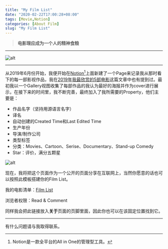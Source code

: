 ```yaml
---
title: "My Film List"
date: "2020-02-22T17:00:28+08:00"
tags: [Movie,Notion]
categories: [About Film]
slug: "My Film List"
---
```


> **电影理应成为一个人的精神食粮**

<!--more-->

---

![alt](https://dawnblog-1300625500.cos.ap-guangzhou.myqcloud.com/images/20200222174431.jpg "Unsplash@ewitsoe")

---

从2019年6月份开始，我便开始在[Notion](https://www.notion.so/product)[^1]上面新建了一个Page来记录我从那时看下的每一部影视作品，我在[2019年我最欣赏的5部电影](https://sailordawner.top/posts/5-movies-i-like-most-in-2019/)这篇文章中也有提到过。最初我以一个Gallery视图收集了每部作品的我认为最好的海报并作为cover进行展示，在接下来的时间里，我不断完善，最终加入了我所需要的Property，他们主要是：

[^1]: Notion是一款全平台的All in One的管理型工具。

- 作品名字（坚持用源语言名字）
- 译名
- 自动创建的Created Time和Last Edited Time
- 生产年份
- 导演/制作公司
- 类型标签
- 分类：Movies、Cartoon、Serise、Documentary、Stand-up Comedy
- Star：评价，满分五颗星

![alt](https://dawnblog-1300625500.cos.ap-guangzhou.myqcloud.com/images/20200514212310.png "Film List")

现在，我将把这个页面作为一个公开的页面分享在互联网上，当然你愿意的话也可以按照此模板搭建你的Film List。

我的电影清单：[Film List](https://www.notion.so/dawner/a56e04ba801344778e1293b2a4161c30?v=af98cf32a04b47fbbddffb41a3e11881)

浏览者权限：Read & Comment

同样我会把此链接放入**关于**页面的页脚里面，因此你也可以在该固定位置找到它。

---

有什么问题请与我取得联系。